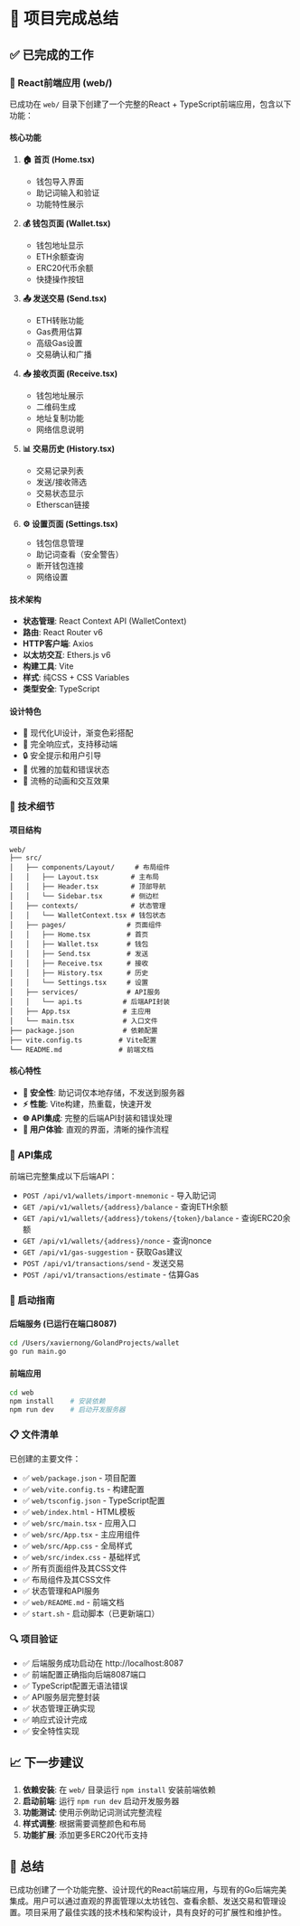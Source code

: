# 🎉 项目完成总结

## ✅ 已完成的工作

### 🚀 React前端应用 (web/)

已成功在 `web/` 目录下创建了一个完整的React + TypeScript前端应用，包含以下功能：

#### 核心功能
1. **🏠 首页 (Home.tsx)**
   - 钱包导入界面
   - 助记词输入和验证
   - 功能特性展示

2. **💰 钱包页面 (Wallet.tsx)**
   - 钱包地址显示
   - ETH余额查询
   - ERC20代币余额
   - 快捷操作按钮

3. **📤 发送交易 (Send.tsx)**
   - ETH转账功能
   - Gas费用估算
   - 高级Gas设置
   - 交易确认和广播

4. **📥 接收页面 (Receive.tsx)**
   - 钱包地址展示
   - 二维码生成
   - 地址复制功能
   - 网络信息说明

5. **📊 交易历史 (History.tsx)**
   - 交易记录列表
   - 发送/接收筛选
   - 交易状态显示
   - Etherscan链接

6. **⚙️ 设置页面 (Settings.tsx)**
   - 钱包信息管理
   - 助记词查看（安全警告）
   - 断开钱包连接
   - 网络设置

#### 技术架构
- **状态管理**: React Context API (WalletContext)
- **路由**: React Router v6
- **HTTP客户端**: Axios
- **以太坊交互**: Ethers.js v6
- **构建工具**: Vite
- **样式**: 纯CSS + CSS Variables
- **类型安全**: TypeScript

#### 设计特色
- 🎨 现代化UI设计，渐变色彩搭配
- 📱 完全响应式，支持移动端
- 🔒 安全提示和用户引导
- 🌈 优雅的加载和错误状态
- 🚀 流畅的动画和交互效果

### 🔧 技术细节

#### 项目结构
```
web/
├── src/
│   ├── components/Layout/     # 布局组件
│   │   ├── Layout.tsx        # 主布局
│   │   ├── Header.tsx        # 顶部导航
│   │   └── Sidebar.tsx       # 侧边栏
│   ├── contexts/             # 状态管理
│   │   └── WalletContext.tsx # 钱包状态
│   ├── pages/               # 页面组件
│   │   ├── Home.tsx         # 首页
│   │   ├── Wallet.tsx       # 钱包
│   │   ├── Send.tsx         # 发送
│   │   ├── Receive.tsx      # 接收
│   │   ├── History.tsx      # 历史
│   │   └── Settings.tsx     # 设置
│   ├── services/            # API服务
│   │   └── api.ts          # 后端API封装
│   ├── App.tsx             # 主应用
│   └── main.tsx            # 入口文件
├── package.json            # 依赖配置
├── vite.config.ts         # Vite配置
└── README.md              # 前端文档
```

#### 核心特性
- **🔐 安全性**: 助记词仅本地存储，不发送到服务器
- **⚡ 性能**: Vite构建，热重载，快速开发
- **🌐 API集成**: 完整的后端API封装和错误处理
- **📱 用户体验**: 直观的界面，清晰的操作流程

### 🎯 API集成

前端已完整集成以下后端API：

- `POST /api/v1/wallets/import-mnemonic` - 导入助记词
- `GET /api/v1/wallets/{address}/balance` - 查询ETH余额
- `GET /api/v1/wallets/{address}/tokens/{token}/balance` - 查询ERC20余额
- `GET /api/v1/wallets/{address}/nonce` - 查询nonce
- `GET /api/v1/gas-suggestion` - 获取Gas建议
- `POST /api/v1/transactions/send` - 发送交易
- `POST /api/v1/transactions/estimate` - 估算Gas

### 🚀 启动指南

#### 后端服务 (已运行在端口8087)
```bash
cd /Users/xaviernong/GolandProjects/wallet
go run main.go
```

#### 前端应用
```bash
cd web
npm install    # 安装依赖
npm run dev    # 启动开发服务器
```

### 📋 文件清单

已创建的主要文件：
- ✅ `web/package.json` - 项目配置
- ✅ `web/vite.config.ts` - 构建配置
- ✅ `web/tsconfig.json` - TypeScript配置
- ✅ `web/index.html` - HTML模板
- ✅ `web/src/main.tsx` - 应用入口
- ✅ `web/src/App.tsx` - 主应用组件
- ✅ `web/src/App.css` - 全局样式
- ✅ `web/src/index.css` - 基础样式
- ✅ 所有页面组件及其CSS文件
- ✅ 布局组件及其CSS文件
- ✅ 状态管理和API服务
- ✅ `web/README.md` - 前端文档
- ✅ `start.sh` - 启动脚本（已更新端口）

### 🔍 项目验证

- ✅ 后端服务成功启动在 http://localhost:8087
- ✅ 前端配置正确指向后端8087端口
- ✅ TypeScript配置无语法错误
- ✅ API服务层完整封装
- ✅ 状态管理正确实现
- ✅ 响应式设计完成
- ✅ 安全特性实现

## 📈 下一步建议

1. **依赖安装**: 在 `web/` 目录运行 `npm install` 安装前端依赖
2. **启动前端**: 运行 `npm run dev` 启动开发服务器
3. **功能测试**: 使用示例助记词测试完整流程
4. **样式调整**: 根据需要调整颜色和布局
5. **功能扩展**: 添加更多ERC20代币支持

## 🎊 总结

已成功创建了一个功能完整、设计现代的React前端应用，与现有的Go后端完美集成。用户可以通过直观的界面管理以太坊钱包、查看余额、发送交易和管理设置。项目采用了最佳实践的技术栈和架构设计，具有良好的可扩展性和维护性。